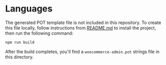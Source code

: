 Languages
=========

The generated POT template file is not included in this repository. To create this file locally, follow instructions from [README.md](https://github.com/woocommerce/wc-admin/blob/master/README.md) to install the project, then run the following command:

```
npm run build
```

After the build completes, you'll find a `woocommerce-admin.pot` strings file in this directory.
